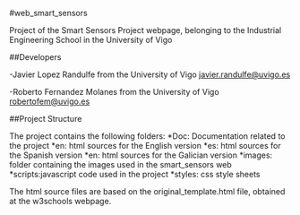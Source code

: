 #web_smart_sensors

Project of the Smart Sensors Project webpage, belonging to the Industrial Engineering School in the University of Vigo


##Developers


-Javier Lopez Randulfe from the University of Vigo
javier.randulfe@uvigo.es

-Roberto Fernandez Molanes from the University of Vigo
robertofem@uvigo.es




##Project Structure


The project contains the following folders:
	*Doc: 	 Documentation related to the project
	*en:  	 html sources for the English version
	*es:  	 html sources for the Spanish version
	*en:  	 html sources for the Galician version
	*images: folder containing the images used in the smart_sensors web
	*scripts:javascript code used in the project
	*styles: css style sheets  


The html source files are based on the original_template.html file, obtained at the w3schools webpage.

